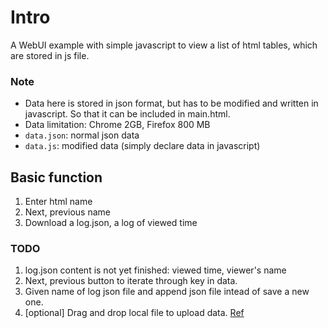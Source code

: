 # Intro
A WebUI example with simple javascript to view a list of html tables, which are stored in js file.  
### Note
- Data here is stored in json format, but has to be modified and written in javascript. So that it can be included in main.html.
- Data limitation: Chrome 2GB, Firefox 800 MB
- `data.json`: normal json data 
- `data.js`: modified data (simply declare data in javascript)

## Basic function
1. Enter html name
2. Next, previous name
3. Download a log.json, a log of viewed time


### TODO
1. log.json content is not yet finished: viewed time, viewer's name
2. Next, previous button to iterate through key in data.
3. Given name of log json file and append json file intead of save a new one.
4. [optional] Drag and drop local file to upload data. [Ref](https://css-tricks.com/drag-and-drop-file-uploading/)

